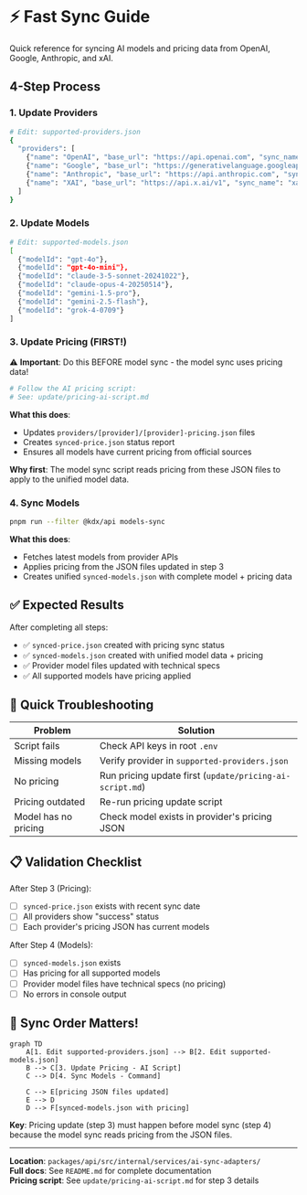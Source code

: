 # ⚡ Fast Sync Guide

Quick reference for syncing AI models and pricing data from OpenAI, Google, Anthropic, and xAI.

## 4-Step Process

### 1. Update Providers

```bash
# Edit: supported-providers.json
{
  "providers": [
    {"name": "OpenAI", "base_url": "https://api.openai.com", "sync_name": "openai"},
    {"name": "Google", "base_url": "https://generativelanguage.googleapis.com", "sync_name": "google"},
    {"name": "Anthropic", "base_url": "https://api.anthropic.com", "sync_name": "anthropic"},
    {"name": "XAI", "base_url": "https://api.x.ai/v1", "sync_name": "xai"}
  ]
}
```

### 2. Update Models

```bash
# Edit: supported-models.json
[
  {"modelId": "gpt-4o"},
  {"modelId": "gpt-4o-mini"},
  {"modelId": "claude-3-5-sonnet-20241022"},
  {"modelId": "claude-opus-4-20250514"},
  {"modelId": "gemini-1.5-pro"},
  {"modelId": "gemini-2.5-flash"},
  {"modelId": "grok-4-0709"}
]
```

### 3. Update Pricing (FIRST!)

⚠️ **Important**: Do this BEFORE model sync - the model sync uses pricing data!

```bash
# Follow the AI pricing script:
# See: update/pricing-ai-script.md
```

**What this does**:
- Updates `providers/[provider]/[provider]-pricing.json` files
- Creates `synced-price.json` status report
- Ensures all models have current pricing from official sources

**Why first**: The model sync script reads pricing from these JSON files to apply to the unified model data.

### 4. Sync Models

```bash
pnpm run --filter @kdx/api models-sync
```

**What this does**:
- Fetches latest models from provider APIs
- Applies pricing from the JSON files updated in step 3
- Creates unified `synced-models.json` with complete model + pricing data

## ✅ Expected Results

After completing all steps:

- ✅ `synced-price.json` created with pricing sync status
- ✅ `synced-models.json` created with unified model data + pricing
- ✅ Provider model files updated with technical specs
- ✅ All supported models have pricing applied

## 🚨 Quick Troubleshooting

| Problem               | Solution                                           |
| --------------------- | -------------------------------------------------- |
| Script fails          | Check API keys in root `.env`                      |
| Missing models        | Verify provider in `supported-providers.json`     |
| No pricing            | Run pricing update first (`update/pricing-ai-script.md`) |
| Pricing outdated      | Re-run pricing update script                      |
| Model has no pricing  | Check model exists in provider's pricing JSON     |

## 📋 Validation Checklist

After Step 3 (Pricing):
- [ ] `synced-price.json` exists with recent sync date
- [ ] All providers show "success" status
- [ ] Each provider's pricing JSON has current models

After Step 4 (Models):
- [ ] `synced-models.json` exists
- [ ] Has pricing for all supported models  
- [ ] Provider model files have technical specs (no pricing)
- [ ] No errors in console output

## 🔄 Sync Order Matters!

```mermaid
graph TD
    A[1. Edit supported-providers.json] --> B[2. Edit supported-models.json]
    B --> C[3. Update Pricing - AI Script]
    C --> D[4. Sync Models - Command]
    
    C --> E[pricing JSON files updated]
    E --> D
    D --> F[synced-models.json with pricing]
```

**Key**: Pricing update (step 3) must happen before model sync (step 4) because the model sync reads pricing from the JSON files.

---

**Location**: `packages/api/src/internal/services/ai-sync-adapters/`  
**Full docs**: See `README.md` for complete documentation  
**Pricing script**: See `update/pricing-ai-script.md` for step 3 details